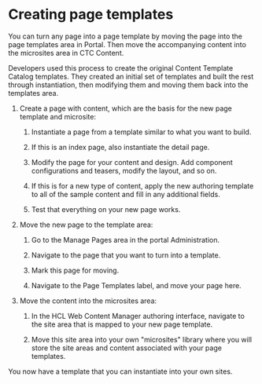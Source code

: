 # Creating page templates

You can turn any page into a page template by moving the page into the page templates area in Portal. Then move the accompanying content into the microsites area in CTC Content.

Developers used this process to create the original Content Template Catalog templates. They created an initial set of templates and built the rest through instantiation, then modifying them and moving them back into the templates area.

1.  Create a page with content, which are the basis for the new page template and microsite:

    1.  Instantiate a page from a template similar to what you want to build.

    2.  If this is an index page, also instantiate the detail page.

    3.  Modify the page for your content and design. Add component configurations and teasers, modify the layout, and so on.

    4.  If this is for a new type of content, apply the new authoring template to all of the sample content and fill in any additional fields.

    5.  Test that everything on your new page works.

2.  Move the new page to the template area:

    1.  Go to the Manage Pages area in the portal Administration.

    2.  Navigate to the page that you want to turn into a template.

    3.  Mark this page for moving.

    4.  Navigate to the Page Templates label, and move your page here.

3.  Move the content into the microsites area:

    1.  In the HCL Web Content Manager authoring interface, navigate to the site area that is mapped to your new page template.

    2.  Move this site area into your own "microsites" library where you will store the site areas and content associated with your page templates.


You now have a template that you can instantiate into your own sites.


